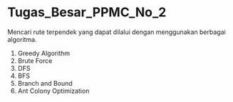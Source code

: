 # Tugas_Besar_PPMC_No_2
Mencari rute terpendek yang dapat dilalui dengan menggunakan berbagai algoritma.
1. Greedy Algorithm
2. Brute Force
3. DFS
4. BFS
5. Branch and Bound
6. Ant Colony Optimization
